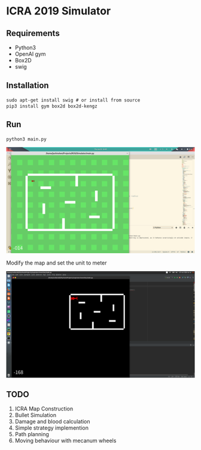 # ICRA 2019 Simulator

## Requirements

- Python3
- OpenAI gym
- Box2D
- swig

## Installation

```
sudo apt-get install swig # or install from source
pip3 install gym box2d box2d-kengz
```

## Run

```
python3 main.py
```

![](./screenshot.png)

Modify the map and set the unit to meter

![](./Field.png)

## TODO

1. ICRA Map Construction
2. Bullet Simulation
3. Damage and blood calculation
4. Simple strategy implemention
4. Path planning
4. Moving behaviour with mecanum wheels
